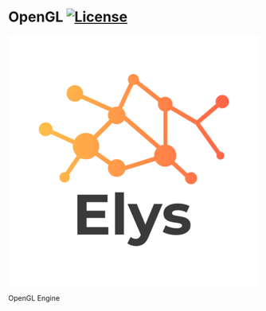 # OpenGL [![License](https://img.shields.io/github/license/Cirex02727/Elys.svg)](https://github.com/Cirex02727/OpenGL/blob/master/LICENSE)

![OpenGL](/Resources/Branding/Logo-Mid.png?raw=true "OpenGL")

OpenGL Engine
